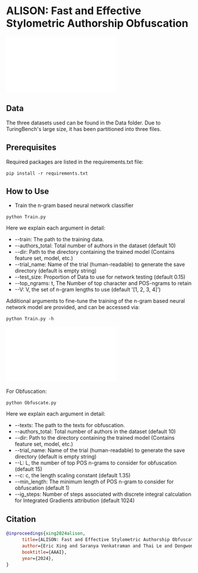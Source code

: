 # ALISON: Fast and Effective Stylometric Authorship Obfuscation

![teaser](Data/imgs/teaser.pdf)

## Data
The three datasets used can be found in the Data folder. Due to TuringBench's large size, it has been partitioned into three files.

## Prerequisites
Required packages are listed in the requirements.txt file:
```
pip install -r requirements.txt
```


## How to Use

* Train the n-gram based neural network classifier

```
python Train.py
```
Here we explain each argument in detail:

  * --train: The path to the training data.
  * --authors_total: Total number of authors in the dataset (default 10)
  * --dir: Path to the directory containing the trained model (Contains feature set, model, etc.)
  * --trial_name: Name of the trial (human-readable) to generate the save directory (default is empty string)
  * --test_size: Proportion of Data to use for network testing (default 0.15)
  * --top_ngrams: t, The Number of top character and POS-ngrams to retain
  * --V: V, the set of n-gram lengths to use (default '[1, 2, 3, 4]')

Additional arguments to fine-tune the training of the n-gram based neural network model are provided, and can be accessed via:
 ```
python Train.py -h
```

![pipeline](Data/imgs/ALISON_Pipeline.drawio.pdf)

For Obfuscation:

```
python Obfuscate.py
```

Here we explain each argument in detail:

  * --texts: The path to the texts for obfuscation.
  * --authors_total: Total number of authors in the dataset (default 10)
  * --dir: Path to the directory containing the trained model (Contains feature set, model, etc.)
  * --trial_name: Name of the trial (human-readable) to generate the save directory (default is empty string)
  * --L: L, the number of top POS n-grams to consider for obfuscation (default 15)
  * --c: c, the length scaling constant (default 1.35)
  * --min_length: The minimum length of POS n-gram to consider for obfuscation (default 1)
  * --ig_steps: Number of steps associated with discrete integral calculation for Integrated Gradients attribution (default 1024)

## Citation

```bibtex
@inproceedings{xing2024alison,
      title={ALISON: Fast and Effective Stylometric Authorship Obfuscation}, 
      author={Eric Xing and Saranya Venkatraman and Thai Le and Dongwon Lee},
      booktitle={AAAI},
      year={2024},
}
```
